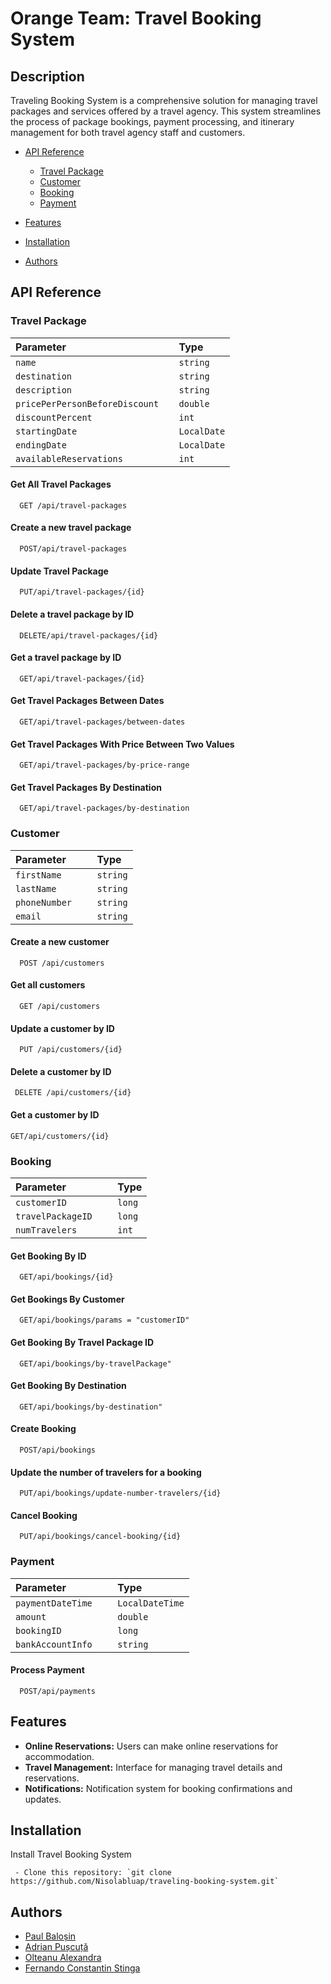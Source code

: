 # Orange Team: Travel Booking System

## Description

Traveling Booking System is a comprehensive solution for managing travel packages and services offered by a travel
agency. This system streamlines the process of package bookings, payment processing, and itinerary management for both
travel agency staff and customers.

- [API Reference](#api-reference)
    * [Travel Package](#api-reference)
    * [Customer](#api-reference)
    * [Booking](#api-reference)
    * [Payment](#api-reference)

- [Features](#features)
- [Installation](#installation)
- [Authors](#authors)

## API Reference

### Travel Package

| Parameter | Type     | 
| :-------- | :------- | 
| `name   ` | `string` | 
| `destination   ` | `string` | 
| `description   ` | `string` | 
| `pricePerPersonBeforeDiscount  ` | `double` | 
| `discountPercent   ` | `int` | 
| `startingDate   ` | `LocalDate` | 
| `endingDate  ` | `LocalDate` | 
| `availableReservations   ` | `int` | 

#### Get All Travel Packages

```http
  GET /api/travel-packages
```
#### Create a new travel package
```http
  POST/api/travel-packages
```
#### Update Travel Package
```http
  PUT/api/travel-packages/{id}
```
#### Delete a travel package by ID
```http
  DELETE/api/travel-packages/{id}
```
#### Get a travel package by ID
```http
  GET/api/travel-packages/{id}
```
#### Get Travel Packages Between Dates
```http
  GET/api/travel-packages/between-dates
```
#### Get Travel Packages With Price Between Two Values
```http
  GET/api/travel-packages/by-price-range
```
#### Get Travel Packages By Destination
```http
  GET/api/travel-packages/by-destination
```

### Customer

| Parameter | Type     | 
| :-------- | :------- | 
| `firstName   ` | `string` | 
| `lastName   ` | `string` | 
| `phoneNumber   ` | `string` | 
| `email  ` | `string` | 

#### Create a new customer

```http
  POST /api/customers
```
#### Get all customers

```http
  GET /api/customers
```
#### Update a customer by ID

```http
  PUT /api/customers/{id}
```
#### Delete a customer by ID

```http
 DELETE /api/customers/{id}
```
#### Get a customer by ID

```http
GET/api/customers/{id}
```
### Booking

| Parameter | Type     | 
| :-------- | :------- | 
| `customerID   ` | `long` | 
| `travelPackageID   ` | `long` | 
| `numTravelers  ` | `int` |  

#### Get Booking By ID

```http
  GET/api/bookings/{id}
```
#### Get Bookings By Customer
```http
  GET/api/bookings/params = "customerID"
```
#### Get Booking By Travel Package ID
```http
  GET/api/bookings/by-travelPackage"
```
#### Get Booking By Destination
```http
  GET/api/bookings/by-destination"
```
#### Create Booking
```http
  POST/api/bookings
```
#### Update the number of travelers for a booking
```http
  PUT/api/bookings/update-number-travelers/{id}
```
#### Cancel Booking
```http
  PUT/api/bookings/cancel-booking/{id}
```
### Payment

| Parameter | Type     | 
| :-------- | :------- | 
| `paymentDateTime   ` | `LocalDateTime` | 
| `amount  ` | `double` | 
| `bookingID  ` | `long` | 
| `bankAccountInfo   ` | `string` | 

#### Process Payment

```http
  POST/api/payments
```
## Features

- **Online Reservations:** Users can make online reservations for accommodation.
- **Travel Management:** Interface for managing travel details and reservations.
- **Notifications:** Notification system for booking confirmations and updates.



## Installation

Install Travel Booking System

```
 - Clone this repository: `git clone https://github.com/Nisolabluap/traveling-booking-system.git`
```
## Authors
- [Paul Baloșin](https://github.com/Nisolabluap)
- [Adrian Pușcuță](https://github.com/Adrianpush)
- [Olteanu Alexandra](https://github.com/Alexandra10244)
- [Fernando Constantin Stinga](https://github.com/FernoCosti)
